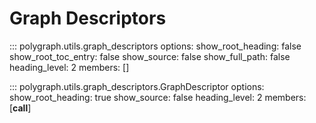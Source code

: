 # Graph Descriptors

::: polygraph.utils.graph_descriptors
    options:
        show_root_heading: false
        show_root_toc_entry: false
        show_source: false
        show_full_path: false
        heading_level: 2
        members: []

::: polygraph.utils.graph_descriptors.GraphDescriptor
    options:
        show_root_heading: true
        show_source: false
        heading_level: 2
        members: [__call__]
